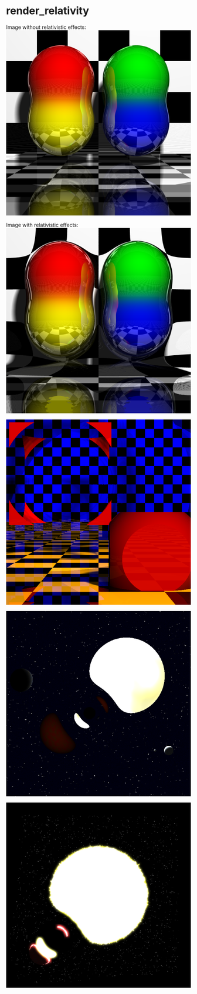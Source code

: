 # render_relativity

Image without relativistic effects:
![Capsules](/capsules.png)

Image with relativistic effects:
![Capsules with relativity](/capsules_gravity.png)

![Chopped cube](/chopped_cube.png)

![Blackhole 1](/blackhole1.png)

![Blackhole 2](/blackhole2.png)

